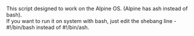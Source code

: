 This script designed to work on the Alpine OS. (Alpine has ash instead of bash). \
If you want to run it on system with bash, just edit the shebang line - #!/bin/bash instead of #!/bin/ash.
